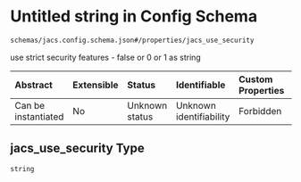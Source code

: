 # Untitled string in Config Schema

```txt
schemas/jacs.config.schema.json#/properties/jacs_use_security
```

use strict security features - false or 0 or 1 as string

| Abstract            | Extensible | Status         | Identifiable            | Custom Properties | Additional Properties | Access Restrictions | Defined In                                                                                                         |
| :------------------ | :--------- | :------------- | :---------------------- | :---------------- | :-------------------- | :------------------ | :----------------------------------------------------------------------------------------------------------------- |
| Can be instantiated | No         | Unknown status | Unknown identifiability | Forbidden         | Allowed               | none                | [jacs.config.schema.json\*](../../https:/hai.ai/schemas/=./schemas/jacs.config.schema.json "open original schema") |

## jacs\_use\_security Type

`string`
